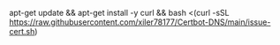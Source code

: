 apt-get update && apt-get install -y curl && bash <(curl -sSL https://raw.githubusercontent.com/xiler78177/Certbot-DNS/main/issue-cert.sh)
